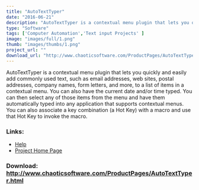 ```yaml
---
title: "AutoTextTyper"
date: "2016-06-21"
description: "AutoTextTyper is a contextual menu plugin that lets you quickly and easily add commonly used text, such as email addresses, web sites, postal addresses, etc... You can then select any of those items from the menu and have them automatically typed into any application that supports contextual menus."
type: "Software"
tags: ['Computer Automation','Text input Projects' ]
image: "images/full/1.png"
thumb: "images/thumbs/1.png"
project_url: ""
download_url: "http://www.chaoticsoftware.com/ProductPages/AutoTextTyper.html"
---
```

AutoTextTyper is a contextual menu plugin that lets you quickly and easily add commonly used text, such as email addresses, web sites, postal addresses, company names, form letters, and more, to a list of items in a contextual menu. You can also have the current date and/or time typed. You can then select any of those items from the menu and have them automatically typed into any application that supports contextual menus. You can also associate a key combination (a Hot Key) with a macro and use that Hot Key to invoke the macro.

### Links:
- <a href="http://www.oatsoft.org/Software/AutoTextTyper/help">Help</a>
- <a href="http://www.chaoticsoftware.com/ProductPages/AutoTextTyper.html">Project Home Page</a>

### Download: http://www.chaoticsoftware.com/ProductPages/AutoTextTyper.html 